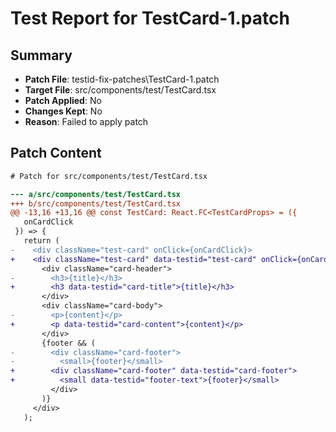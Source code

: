 # Test Report for TestCard-1.patch

## Summary

- **Patch File**: testid-fix-patches\TestCard-1.patch
- **Target File**: src/components/test/TestCard.tsx
- **Patch Applied**: No
- **Changes Kept**: No
- **Reason**: Failed to apply patch

## Patch Content

```diff
# Patch for src/components/test/TestCard.tsx

--- a/src/components/test/TestCard.tsx
+++ b/src/components/test/TestCard.tsx
@@ -13,16 +13,16 @@ const TestCard: React.FC<TestCardProps> = ({
   onCardClick 
 }) => {
   return (
-    <div className="test-card" onClick={onCardClick}>
+    <div className="test-card" data-testid="test-card" onClick={onCardClick}>
       <div className="card-header">
-        <h3>{title}</h3>
+        <h3 data-testid="card-title">{title}</h3>
       </div>
       <div className="card-body">
-        <p>{content}</p>
+        <p data-testid="card-content">{content}</p>
       </div>
       {footer && (
-        <div className="card-footer">
-          <small>{footer}</small>
+        <div className="card-footer" data-testid="card-footer">
+          <small data-testid="footer-text">{footer}</small>
         </div>
       )}
     </div>
   );

```
